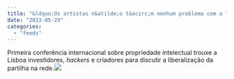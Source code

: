 ```yaml
---
title: "&ldquo;Os artistas n&atilde;o t&ecirc;m nenhum problema com a liberdade na rede. Quem tem s&atilde;o os distribuidores&rdquo;"
date: "2013-05-29"
categories: 
  - "feeds"
---
```


Primeira conferência internacional sobre propriedade intelectual trouxe a Lisboa investidores, _hackers_ e criadores para discutir a liberalização da partilha na rede.![](http://feeds.feedburner.com/~r/PublicoRSS/~4/k14Yo97S3ZM)
